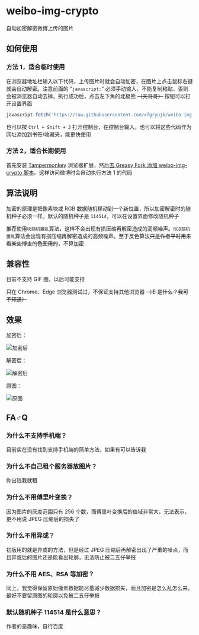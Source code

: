 # weibo-img-crypto
自动加密解密微博上传的图片

## 如何使用
### 方法 1，适合临时使用
在浏览器地址栏输入以下代码，上传图片时就会自动加密，在图片上点击鼠标右键就会自动解密。注意前面的 "`javascript:`" 必须手动输入，不能复制粘贴，否则会被浏览器自动去掉。执行成功后，点击左下角的北极熊 ~~（天哥哥）~~ 按钮可以打开设置界面

```javascript
javascript:fetch('https://raw.githubusercontent.com/xfgryujk/weibo-img-crypto/master/weibo-img-crypto.js').then(res => res.text(), e => alert('载入失败：' + e)).then(res => {let script = document.createElement('script'); script.innerHTML = res; document.body.appendChild(script)})
```

也可以按 `Ctrl + Shift + J` 打开控制台，在控制台输入。也可以将这些代码作为网址添加到书签/收藏夹，能更快使用

### 方法 2，适合长期使用
首先安装 [Tampermonkey](http://tampermonkey.net/) 浏览器扩展，然后[去 Greasy Fork 添加 weibo-img-crypto 脚本](https://greasyfork.org/zh-CN/scripts/370359-weibo-img-crypto)。这样访问微博时会自动执行方法 1 的代码

## 算法说明
加密的原理是把像素块或 RGB 数据随机移动到一个新位置，所以加密解密时的随机种子必须一样。默认的随机种子是 `114514`，可以在设置界面修改随机种子

推荐使用`块随机置乱`算法，这样不会出现有损压缩再解密造成的高频噪声。`RGB随机置乱`算法会出现有损压缩再解密造成的高频噪声。至于反色算法~~只是作者平时用来看某些博主的色图用的~~，不算加密

## 兼容性
目前不支持 GIF 图，以后可能支持

只在 Chrome、Edge 浏览器测试过，不保证支持其他浏览器 ~~（IE 是什么？我可不知道）~~

## 效果
加密后：

![加密后](https://github.com/xfgryujk/weibo-img-crypto/blob/master/demo/encrypted.jpg)

解密后：

![解密后](https://github.com/xfgryujk/weibo-img-crypto/blob/master/demo/decrypted.png)

原图：

![原图](https://github.com/xfgryujk/weibo-img-crypto/blob/master/demo/origin.jpg)

## FA♂Q
### 为什么不支持手机端？
目前实在没有找到支持手机端的简单方法，如果有可以告诉我

### 为什么不自己租个服务器放图片？
你出钱我就租

### 为什么不用傅里叶变换？
因为图片的灰度范围只有 256 个数，而傅里叶变换后的值域非常大，无法表示，更不用说 JPEG 压缩后的损失了

### 为什么不用异或？
初版用的就是异或的方法，但是经过 JPEG 压缩后再解密出现了严重的噪点，而且异或后的图片还是能看出轮廓，无法防止被二五仔举报

### 为什么不用 AES、RSA 等加密？
同上，我觉得保留原始像素数据能尽量减少数据损失，而且加密是怎么乱怎么来，最好不要留原图的轮廓以免被二五仔举报

### 默认随机种子 114514 是什么意思？
作者的恶趣味，自行百度
